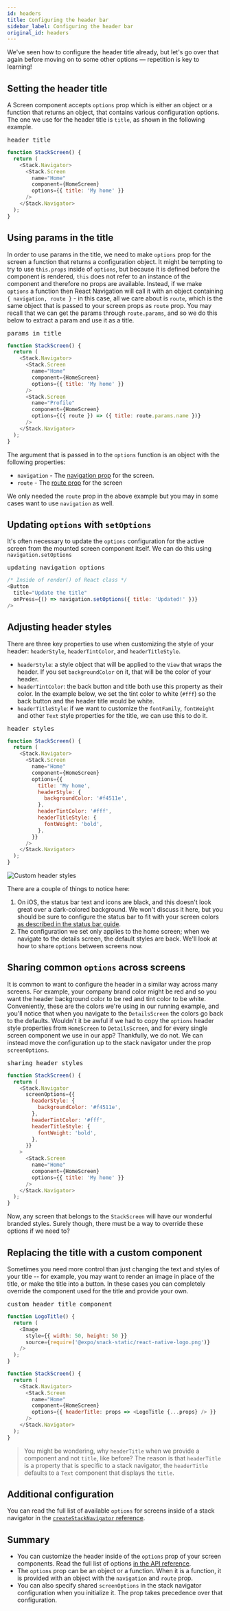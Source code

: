 ```yaml
---
id: headers
title: Configuring the header bar
sidebar_label: Configuring the header bar
original_id: headers
---
```


We've seen how to configure the header title already, but let's go over that again before moving on to some other options &mdash; repetition is key to learning!

## Setting the header title

A Screen component accepts `options` prop which is either an object or a function that returns an object, that contains various configuration options. The one we use for the header title is `title`, as shown in the following example.

<samp id="basic-header-config">header title</samp>

```js
function StackScreen() {
  return (
    <Stack.Navigator>
      <Stack.Screen
        name="Home"
        component={HomeScreen}
        options={{ title: 'My home' }}
      />
    </Stack.Navigator>
  );
}
```

## Using params in the title

In order to use params in the title, we need to make `options` prop for the screen a function that returns a configuration object. It might be tempting to try to use `this.props` inside of `options`, but because it is defined before the component is rendered, `this` does not refer to an instance of the component and therefore no props are available. Instead, if we make `options` a function then React Navigation will call it with an object containing `{ navigation, route }` - in this case, all we care about is `route`, which is the same object that is passed to your screen props as `route` prop. You may recall that we can get the params through `route.params`, and so we do this below to extract a param and use it as a title.

<samp id="params-in-title">params in title</samp>

```js
function StackScreen() {
  return (
    <Stack.Navigator>
      <Stack.Screen
        name="Home"
        component={HomeScreen}
        options={{ title: 'My home' }}
      />
      <Stack.Screen
        name="Profile"
        component={HomeScreen}
        options={({ route }) => ({ title: route.params.name })}
      />
    </Stack.Navigator>
  );
}
```

The argument that is passed in to the `options` function is an object with the following properties:

- `navigation` - The [navigation prop](navigation-prop.html) for the screen.
- `route` - The [route prop](route-prop.html) for the screen

We only needed the `route` prop in the above example but you may in some cases want to use `navigation` as well.

## Updating `options` with `setOptions`

It's often necessary to update the `options` configuration for the active screen from the mounted screen component itself. We can do this using `navigation.setOptions`

<samp id="updating-options-with-setoptions">updating navigation options</samp>

```js
/* Inside of render() of React class */
<Button
  title="Update the title"
  onPress={() => navigation.setOptions({ title: 'Updated!' })}
/>
```

## Adjusting header styles

There are three key properties to use when customizing the style of your header: `headerStyle`, `headerTintColor`, and `headerTitleStyle`.

- `headerStyle`: a style object that will be applied to the `View` that wraps the header. If you set `backgroundColor` on it, that will be the color of your header.
- `headerTintColor`: the back button and title both use this property as their color. In the example below, we set the tint color to white (`#fff`) so the back button and the header title would be white.
- `headerTitleStyle`: if we want to customize the `fontFamily`, `fontWeight` and other `Text` style properties for the title, we can use this to do it.

<samp id="header-styles">header styles</samp>

```js
function StackScreen() {
  return (
    <Stack.Navigator>
      <Stack.Screen
        name="Home"
        component={HomeScreen}
        options={{
          title: 'My home',
          headerStyle: {
            backgroundColor: '#f4511e',
          },
          headerTintColor: '#fff',
          headerTitleStyle: {
            fontWeight: 'bold',
          },
        }}
      />
    </Stack.Navigator>
  );
}
```

![Custom header styles](/docs/assets/headers/custom_headers.png)

There are a couple of things to notice here:

1. On iOS, the status bar text and icons are black, and this doesn't look great over a dark-colored background. We won't discuss it here, but you should be sure to configure the status bar to fit with your screen colors [as described in the status bar guide](status-bar.html).
2. The configuration we set only applies to the home screen; when we navigate to the details screen, the default styles are back. We'll look at how to share `options` between screens now.

## Sharing common `options` across screens

It is common to want to configure the header in a similar way across many screens. For example, your company brand color might be red and so you want the header background color to be red and tint color to be white. Conveniently, these are the colors we're using in our running example, and you'll notice that when you navigate to the `DetailsScreen` the colors go back to the defaults. Wouldn't it be awful if we had to copy the `options` header style properties from `HomeScreen` to `DetailsScreen`, and for every single screen component we use in our app? Thankfully, we do not. We can instead move the configuration up to the stack navigator under the prop `screenOptions`.

<samp id="sharing-header-styles">sharing header styles</samp>

```js
function StackScreen() {
  return (
    <Stack.Navigator
      screenOptions={{
        headerStyle: {
          backgroundColor: '#f4511e',
        },
        headerTintColor: '#fff',
        headerTitleStyle: {
          fontWeight: 'bold',
        },
      }}
    >
      <Stack.Screen
        name="Home"
        component={HomeScreen}
        options={{ title: 'My home' }}
      />
    </Stack.Navigator>
  );
}
```

Now, any screen that belongs to the `StackScreen` will have our wonderful branded styles. Surely though, there must be a way to override these options if we need to?

## Replacing the title with a custom component

Sometimes you need more control than just changing the text and styles of your title -- for example, you may want to render an image in place of the title, or make the title into a button. In these cases you can completely override the component used for the title and provide your own.

<samp id="custom-header-title-component">custom header title component</samp>

```js
function LogoTitle() {
  return (
    <Image
      style={{ width: 50, height: 50 }}
      source={require('@expo/snack-static/react-native-logo.png')}
    />
  );
}

function StackScreen() {
  return (
    <Stack.Navigator>
      <Stack.Screen
        name="Home"
        component={HomeScreen}
        options={{ headerTitle: props => <LogoTitle {...props} /> }}
      />
    </Stack.Navigator>
  );
}
```

> You might be wondering, why `headerTitle` when we provide a component and not `title`, like before? The reason is that `headerTitle` is a property that is specific to a stack navigator, the `headerTitle` defaults to a `Text` component that displays the `title`.

## Additional configuration

You can read the full list of available `options` for screens inside of a stack navigator in the [`createStackNavigator` reference](stack-navigator.html#navigationoptions-used-by-stacknavigator).

## Summary

- You can customize the header inside of the `options` prop of your screen components. Read the full list of options [in the API reference](stack-navigator.html#navigationoptions-used-by-stacknavigator).
- The `options` prop can be an object or a function. When it is a function, it is provided with an object with the `navigation` and `route` prop.
- You can also specify shared `screenOptions` in the stack navigator configuration when you initialize it. The prop takes precedence over that configuration.
